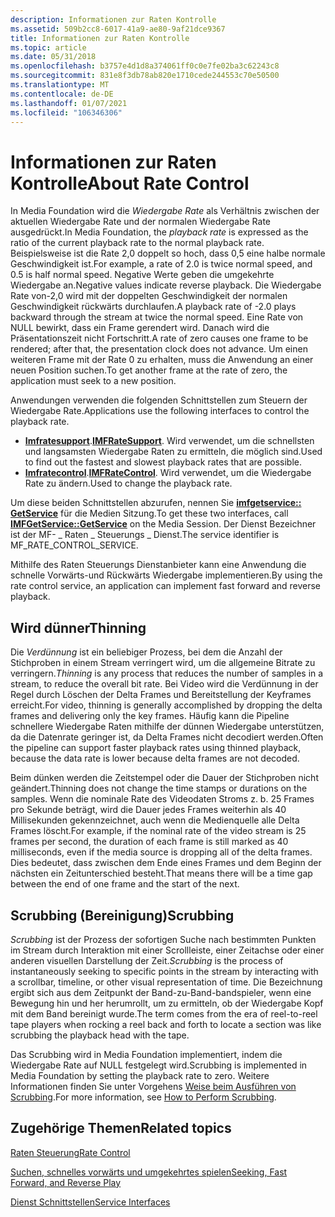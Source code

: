 ```yaml
---
description: Informationen zur Raten Kontrolle
ms.assetid: 509b2cc8-6017-41a9-ae80-9af21dce9367
title: Informationen zur Raten Kontrolle
ms.topic: article
ms.date: 05/31/2018
ms.openlocfilehash: b3757e4d1d8a374061ff0c0e7fe02ba3c62243c8
ms.sourcegitcommit: 831e8f3db78ab820e1710cede244553c70e50500
ms.translationtype: MT
ms.contentlocale: de-DE
ms.lasthandoff: 01/07/2021
ms.locfileid: "106346306"
---
```

# <a name="about-rate-control"></a><span data-ttu-id="b64b4-103">Informationen zur Raten Kontrolle</span><span class="sxs-lookup"><span data-stu-id="b64b4-103">About Rate Control</span></span>

<span data-ttu-id="b64b4-104">In Media Foundation wird die *Wiedergabe Rate* als Verhältnis zwischen der aktuellen Wiedergabe Rate und der normalen Wiedergabe Rate ausgedrückt.</span><span class="sxs-lookup"><span data-stu-id="b64b4-104">In Media Foundation, the *playback rate* is expressed as the ratio of the current playback rate to the normal playback rate.</span></span> <span data-ttu-id="b64b4-105">Beispielsweise ist die Rate 2,0 doppelt so hoch, dass 0,5 eine halbe normale Geschwindigkeit ist.</span><span class="sxs-lookup"><span data-stu-id="b64b4-105">For example, a rate of 2.0 is twice normal speed, and 0.5 is half normal speed.</span></span> <span data-ttu-id="b64b4-106">Negative Werte geben die umgekehrte Wiedergabe an.</span><span class="sxs-lookup"><span data-stu-id="b64b4-106">Negative values indicate reverse playback.</span></span> <span data-ttu-id="b64b4-107">Die Wiedergabe Rate von-2,0 wird mit der doppelten Geschwindigkeit der normalen Geschwindigkeit rückwärts durchlaufen.</span><span class="sxs-lookup"><span data-stu-id="b64b4-107">A playback rate of -2.0 plays backward through the stream at twice the normal speed.</span></span> <span data-ttu-id="b64b4-108">Eine Rate von NULL bewirkt, dass ein Frame gerendert wird. Danach wird die Präsentationszeit nicht Fortschritt.</span><span class="sxs-lookup"><span data-stu-id="b64b4-108">A rate of zero causes one frame to be rendered; after that, the presentation clock does not advance.</span></span> <span data-ttu-id="b64b4-109">Um einen weiteren Frame mit der Rate 0 zu erhalten, muss die Anwendung an einer neuen Position suchen.</span><span class="sxs-lookup"><span data-stu-id="b64b4-109">To get another frame at the rate of zero, the application must seek to a new position.</span></span>

<span data-ttu-id="b64b4-110">Anwendungen verwenden die folgenden Schnittstellen zum Steuern der Wiedergabe Rate.</span><span class="sxs-lookup"><span data-stu-id="b64b4-110">Applications use the following interfaces to control the playback rate.</span></span>

-   <span data-ttu-id="b64b4-111">[**Imfratesupport**](/windows/desktop/api/mfidl/nn-mfidl-imfratesupport).</span><span class="sxs-lookup"><span data-stu-id="b64b4-111">[**IMFRateSupport**](/windows/desktop/api/mfidl/nn-mfidl-imfratesupport).</span></span> <span data-ttu-id="b64b4-112">Wird verwendet, um die schnellsten und langsamsten Wiedergabe Raten zu ermitteln, die möglich sind.</span><span class="sxs-lookup"><span data-stu-id="b64b4-112">Used to find out the fastest and slowest playback rates that are possible.</span></span>
-   <span data-ttu-id="b64b4-113">[**Imfratecontrol**](/windows/desktop/api/mfidl/nn-mfidl-imfratecontrol).</span><span class="sxs-lookup"><span data-stu-id="b64b4-113">[**IMFRateControl**](/windows/desktop/api/mfidl/nn-mfidl-imfratecontrol).</span></span> <span data-ttu-id="b64b4-114">Wird verwendet, um die Wiedergabe Rate zu ändern.</span><span class="sxs-lookup"><span data-stu-id="b64b4-114">Used to change the playback rate.</span></span>

<span data-ttu-id="b64b4-115">Um diese beiden Schnittstellen abzurufen, nennen Sie [**imfgetservice:: GetService**](/windows/desktop/api/mfidl/nf-mfidl-imfgetservice-getservice) für die Medien Sitzung.</span><span class="sxs-lookup"><span data-stu-id="b64b4-115">To get these two interfaces, call [**IMFGetService::GetService**](/windows/desktop/api/mfidl/nf-mfidl-imfgetservice-getservice) on the Media Session.</span></span> <span data-ttu-id="b64b4-116">Der Dienst Bezeichner ist der MF- \_ Raten \_ Steuerungs \_ Dienst.</span><span class="sxs-lookup"><span data-stu-id="b64b4-116">The service identifier is MF\_RATE\_CONTROL\_SERVICE.</span></span>

<span data-ttu-id="b64b4-117">Mithilfe des Raten Steuerungs Dienstanbieter kann eine Anwendung die schnelle Vorwärts-und Rückwärts Wiedergabe implementieren.</span><span class="sxs-lookup"><span data-stu-id="b64b4-117">By using the rate control service, an application can implement fast forward and reverse playback.</span></span>

## <a name="thinning"></a><span data-ttu-id="b64b4-118">Wird dünner</span><span class="sxs-lookup"><span data-stu-id="b64b4-118">Thinning</span></span>

<span data-ttu-id="b64b4-119">Die *Verdünnung* ist ein beliebiger Prozess, bei dem die Anzahl der Stichproben in einem Stream verringert wird, um die allgemeine Bitrate zu verringern.</span><span class="sxs-lookup"><span data-stu-id="b64b4-119">*Thinning* is any process that reduces the number of samples in a stream, to reduce the overall bit rate.</span></span> <span data-ttu-id="b64b4-120">Bei Video wird die Verdünnung in der Regel durch Löschen der Delta Frames und Bereitstellung der Keyframes erreicht.</span><span class="sxs-lookup"><span data-stu-id="b64b4-120">For video, thinning is generally accomplished by dropping the delta frames and delivering only the key frames.</span></span> <span data-ttu-id="b64b4-121">Häufig kann die Pipeline schnellere Wiedergabe Raten mithilfe der dünnen Wiedergabe unterstützen, da die Datenrate geringer ist, da Delta Frames nicht decodiert werden.</span><span class="sxs-lookup"><span data-stu-id="b64b4-121">Often the pipeline can support faster playback rates using thinned playback, because the data rate is lower because delta frames are not decoded.</span></span>

<span data-ttu-id="b64b4-122">Beim dünken werden die Zeitstempel oder die Dauer der Stichproben nicht geändert.</span><span class="sxs-lookup"><span data-stu-id="b64b4-122">Thinning does not change the time stamps or durations on the samples.</span></span> <span data-ttu-id="b64b4-123">Wenn die nominale Rate des Videodaten Stroms z. b. 25 Frames pro Sekunde beträgt, wird die Dauer jedes Frames weiterhin als 40 Millisekunden gekennzeichnet, auch wenn die Medienquelle alle Delta Frames löscht.</span><span class="sxs-lookup"><span data-stu-id="b64b4-123">For example, if the nominal rate of the video stream is 25 frames per second, the duration of each frame is still marked as 40 milliseconds, even if the media source is dropping all of the delta frames.</span></span> <span data-ttu-id="b64b4-124">Dies bedeutet, dass zwischen dem Ende eines Frames und dem Beginn der nächsten ein Zeitunterschied besteht.</span><span class="sxs-lookup"><span data-stu-id="b64b4-124">That means there will be a time gap between the end of one frame and the start of the next.</span></span>

## <a name="scrubbing"></a><span data-ttu-id="b64b4-125">Scrubbing (Bereinigung)</span><span class="sxs-lookup"><span data-stu-id="b64b4-125">Scrubbing</span></span>

<span data-ttu-id="b64b4-126">*Scrubbing* ist der Prozess der sofortigen Suche nach bestimmten Punkten im Stream durch Interaktion mit einer Scrollleiste, einer Zeitachse oder einer anderen visuellen Darstellung der Zeit.</span><span class="sxs-lookup"><span data-stu-id="b64b4-126">*Scrubbing* is the process of instantaneously seeking to specific points in the stream by interacting with a scrollbar, timeline, or other visual representation of time.</span></span> <span data-ttu-id="b64b4-127">Die Bezeichnung ergibt sich aus dem Zeitpunkt der Band-zu-Band-bandspieler, wenn eine Bewegung hin und her herumrollt, um zu ermitteln, ob der Wiedergabe Kopf mit dem Band bereinigt wurde.</span><span class="sxs-lookup"><span data-stu-id="b64b4-127">The term comes from the era of reel-to-reel tape players when rocking a reel back and forth to locate a section was like scrubbing the playback head with the tape.</span></span>

<span data-ttu-id="b64b4-128">Das Scrubbing wird in Media Foundation implementiert, indem die Wiedergabe Rate auf NULL festgelegt wird.</span><span class="sxs-lookup"><span data-stu-id="b64b4-128">Scrubbing is implemented in Media Foundation by setting the playback rate to zero.</span></span> <span data-ttu-id="b64b4-129">Weitere Informationen finden Sie unter Vorgehens [Weise beim Ausführen von Scrubbing](how-to-perform-scrubbing.md).</span><span class="sxs-lookup"><span data-stu-id="b64b4-129">For more information, see [How to Perform Scrubbing](how-to-perform-scrubbing.md).</span></span>

## <a name="related-topics"></a><span data-ttu-id="b64b4-130">Zugehörige Themen</span><span class="sxs-lookup"><span data-stu-id="b64b4-130">Related topics</span></span>

<dl> <dt>

[<span data-ttu-id="b64b4-131">Raten Steuerung</span><span class="sxs-lookup"><span data-stu-id="b64b4-131">Rate Control</span></span>](rate-control.md)
</dt> <dt>

[<span data-ttu-id="b64b4-132">Suchen, schnelles vorwärts und umgekehrtes spielen</span><span class="sxs-lookup"><span data-stu-id="b64b4-132">Seeking, Fast Forward, and Reverse Play</span></span>](seeking--fast-forward--and-reverse-play.md)
</dt> <dt>

[<span data-ttu-id="b64b4-133">Dienst Schnittstellen</span><span class="sxs-lookup"><span data-stu-id="b64b4-133">Service Interfaces</span></span>](service-interfaces.md)
</dt> </dl>

 

 



